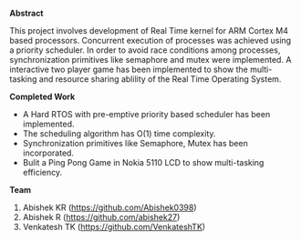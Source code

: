 **Abstract**

This project involves development of Real Time kernel for ARM Cortex M4 based processors. Concurrent execution of processes was achieved using a priority scheduler. In order to avoid race conditions among processes, synchronization primitives like semaphore and mutex were implemented. A interactive two player game  has been implemented to show the multi-tasking and resource sharing ablility of the Real Time Operating System. 

**Completed Work**

* A Hard RTOS with pre-emptive priority based scheduler has been implemented.
* The scheduling algorithm has O(1) time complexity.
* Synchronization primitives like Semaphore, Mutex has been incorporated. 
* Bulit a Ping Pong Game in Nokia 5110 LCD to show multi-tasking efficiency.

**Team**

1) Abishek KR (https://github.com/Abishek0398)
2) Abishek R  (https://github.com/abishek27)
3) Venkatesh TK (https://github.com/VenkateshTK)
